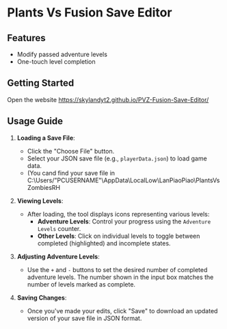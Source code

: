 
# Plants Vs Fusion Save Editor

## Features

- Modify passed adventure levels
- One-touch level completion

## Getting Started

Open the website https://skylandyt2.github.io/PVZ-Fusion-Save-Editor/

## Usage Guide

1. **Loading a Save File**:
   - Click the "Choose File" button.
   - Select your JSON save file (e.g., `playerData.json`) to load game data.
   - (You cand find your save file in C:\Users/"PCUSERNAME"\AppData\LocalLow\LanPiaoPiao\PlantsVsZombiesRH

2. **Viewing Levels**:
   - After loading, the tool displays icons representing various levels:
     - **Adventure Levels**: Control your progress using the `Adventure Levels` counter.
     - **Other Levels**: Click on individual levels to toggle between completed (highlighted) and incomplete states.

3. **Adjusting Adventure Levels**:
   - Use the `+` and `-` buttons to set the desired number of completed adventure levels. The number shown in the input box matches the number of levels marked as complete.

4. **Saving Changes**:
   - Once you've made your edits, click "Save" to download an updated version of your save file in JSON format.



